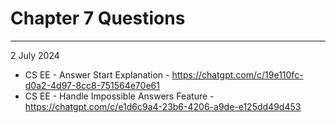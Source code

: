 
# Chapter 7 Questions
---
2 July 2024
- CS EE - Answer Start Explanation - https://chatgpt.com/c/19e110fc-d0a2-4d97-8cc8-751564e70e61
- CS EE - Handle Impossible Answers Feature - https://chatgpt.com/c/e1d6c9a4-23b6-4206-a9de-e125dd49d453